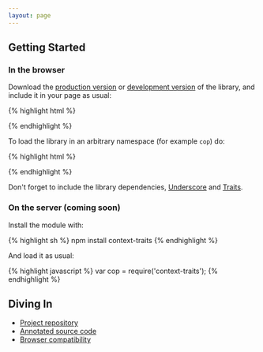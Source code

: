 ```yaml
---
layout: page
---
```


Getting Started
---------------

### In the browser

Download the [production version] or [development version] of the
library, and include it in your page as usual:

{% highlight html %}
<script src="context-traits.js"></script>
{% endhighlight %}

To load the library in an arbitrary namespace (for example `cop`) do:

{% highlight html %}
<script>this.exports = cop;</script>
<script src="context-traits.js"></script>
{% endhighlight %}

Don't forget to include the library dependencies, [Underscore] and
[Traits].

### On the server (coming soon)

Install the module with:

{% highlight sh %}
npm install context-traits
{% endhighlight %}

And load it as usual:

{% highlight javascript %}
var cop = require('context-traits');
{% endhighlight %}

Diving In
---------

- [Project repository](https://github.com/tagae/context-traits)
- [Annotated source code](docs/prologue.html)
- [Browser compatibility](test/)


[production version]: https://raw.github.com/tagae/context-traits/gh-pages/dist/context-traits.min.js
[development version]: https://raw.github.com/tagae/context-traits/gh-pages/dist/context-traits.js
[Underscore]: http://documentcloud.github.com/underscore/
[Traits]: http://traitsjs.org/
